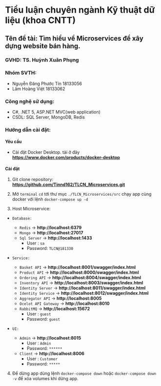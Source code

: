 # Tiểu luận chuyên ngành Kỹ thuật dữ liệu (khoa CNTT)
## Tên đề tài: Tìm hiểu về Microservices để xây dựng website bán hàng.
### GVHD: TS. Huỳnh Xuân Phụng
### Nhóm SVTH:
- Nguyễn Đăng Phước Tín   18133056
- Lâm Hoàng Việt 	        18133062
### Công nghệ sử dụng:
- C#, .NET 5, ASP.NET MVC(web application)
- CSDL: SQL Server, MongoDB, Redis
### Hướng dẫn cài đặt:
#### Yêu cầu
- Cài đặt Docker Desktop. tải ở đây **https://www.docker.com/products/docker-desktop**
#### Cài đặt
1. Git clone repository: **https://github.com/Tinnd162/TLCN_Microservices.git**

2. Mở `terminal` `cd` tới thư mục `./TLCN_Microservices/src` chạy app cùng docker với lệnh `docker-compose up -d`

3. Host Microservice:

- `Database:`
  - `Redis`              -> **http://localhost:6379**
  - `Mongo`              -> **http://localhost:27017**
  - `Sql Server`         -> **http://localhost:1433**
    + User    : `sa`
    + Password: `TLCN@181330`

- `Service:`
  - `Basket API`         -> **http://localhost:8001/swagger/index.html** 
  - `Product API`        -> **http://localhost:8000/swagger/index.html**
  - `Ordering API`       -> **http://localhost:8004/swagger/index.html**
  - `Inventory API`      -> **http://localhost:8003/swagger/index.html**
  - `Identity Server`    -> **http://localhost:8011/swagger/index.html** 
  - `Identity Service`   -> **http://localhost:8012/swagger/index.html**
  - `Aggregator API`     -> **http://localhost:8005**
  - `Ocelot API Gateway` -> **http://localhost:8010**
  - `RabbitMQ`           -> **http://localhost:15672**
    + User    : `guest`
    + Password: `guest`

- `UI:`
  - `Admin`              ->  **http://localhost:8015**
    + User    : `Admin`
    + Password: `******`
  - `Client`             ->  **http://localhost:8006**
    + User    : `Customer`
    + Password: `*****`

4. Để dừng app dùng lệnh `docker-compose down` hoặc `docker-compose down -v` để xóa volumes khi dừng app.
